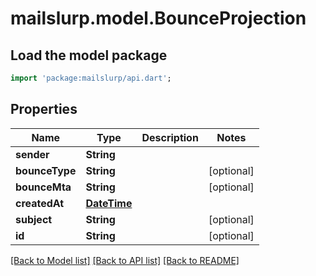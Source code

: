 # mailslurp.model.BounceProjection

## Load the model package
```dart
import 'package:mailslurp/api.dart';
```

## Properties
Name | Type | Description | Notes
------------ | ------------- | ------------- | -------------
**sender** | **String** |  | 
**bounceType** | **String** |  | [optional] 
**bounceMta** | **String** |  | [optional] 
**createdAt** | [**DateTime**](DateTime) |  | 
**subject** | **String** |  | [optional] 
**id** | **String** |  | [optional] 

[[Back to Model list]](../README#documentation-for-models) [[Back to API list]](../README#documentation-for-api-endpoints) [[Back to README]](../README)


